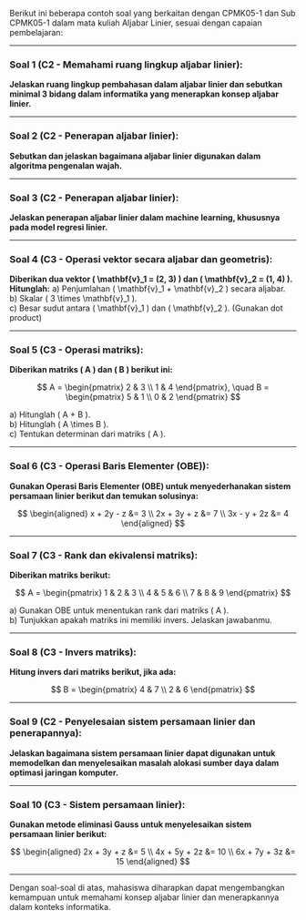 Berikut ini beberapa contoh soal yang berkaitan dengan CPMK05-1 dan Sub CPMK05-1 dalam mata kuliah Aljabar Linier, sesuai dengan capaian pembelajaran:

---

### **Soal 1** (C2 - Memahami ruang lingkup aljabar linier):
**Jelaskan ruang lingkup pembahasan dalam aljabar linier dan sebutkan minimal 3 bidang dalam informatika yang menerapkan konsep aljabar linier.**

---

### **Soal 2** (C2 - Penerapan aljabar linier):
**Sebutkan dan jelaskan bagaimana aljabar linier digunakan dalam algoritma pengenalan wajah.**

---

### **Soal 3** (C2 - Penerapan aljabar linier):
**Jelaskan penerapan aljabar linier dalam machine learning, khususnya pada model regresi linier.**

---

### **Soal 4** (C3 - Operasi vektor secara aljabar dan geometris):
**Diberikan dua vektor \( \mathbf{v}_1 = (2, 3) \) dan \( \mathbf{v}_2 = (1, 4) \). Hitunglah:**
a) Penjumlahan \( \mathbf{v}_1 + \mathbf{v}_2 \) secara aljabar.  
b) Skalar \( 3 \times \mathbf{v}_1 \).  
c) Besar sudut antara \( \mathbf{v}_1 \) dan \( \mathbf{v}_2 \). (Gunakan dot product)

---

### **Soal 5** (C3 - Operasi matriks):
**Diberikan matriks \( A \) dan \( B \) berikut ini:**

$$
A = \begin{pmatrix} 
2 & 3 \\ 
1 & 4 
\end{pmatrix}, \quad 
B = \begin{pmatrix} 
5 & 1 \\ 
0 & 2 
\end{pmatrix}
$$

a) Hitunglah \( A + B \).  
b) Hitunglah \( A \times B \).  
c) Tentukan determinan dari matriks \( A \).

---

### **Soal 6** (C3 - Operasi Baris Elementer (OBE)):  
**Gunakan Operasi Baris Elementer (OBE) untuk menyederhanakan sistem persamaan linier berikut dan temukan solusinya:**

$$
\begin{aligned}
x + 2y - z &= 3 \\
2x + 3y + z &= 7 \\
3x - y + 2z &= 4
\end{aligned}
$$

---

### **Soal 7** (C3 - Rank dan ekivalensi matriks):
**Diberikan matriks berikut:**

$$
A = \begin{pmatrix} 
1 & 2 & 3 \\ 
4 & 5 & 6 \\ 
7 & 8 & 9 
\end{pmatrix}
$$

a) Gunakan OBE untuk menentukan rank dari matriks \( A \).  
b) Tunjukkan apakah matriks ini memiliki invers. Jelaskan jawabanmu.

---

### **Soal 8** (C3 - Invers matriks):
**Hitung invers dari matriks berikut, jika ada:**

$$
B = \begin{pmatrix} 
4 & 7 \\ 
2 & 6 
\end{pmatrix}
$$

---

### **Soal 9** (C2 - Penyelesaian sistem persamaan linier dan penerapannya):  
**Jelaskan bagaimana sistem persamaan linier dapat digunakan untuk memodelkan dan menyelesaikan masalah alokasi sumber daya dalam optimasi jaringan komputer.**

---

### **Soal 10** (C3 - Sistem persamaan linier):
**Gunakan metode eliminasi Gauss untuk menyelesaikan sistem persamaan linier berikut:**

$$
\begin{aligned}
2x + 3y + z &= 5 \\
4x + 5y + 2z &= 10 \\
6x + 7y + 3z &= 15
\end{aligned}
$$

---

Dengan soal-soal di atas, mahasiswa diharapkan dapat mengembangkan kemampuan untuk memahami konsep aljabar linier dan menerapkannya dalam konteks informatika.